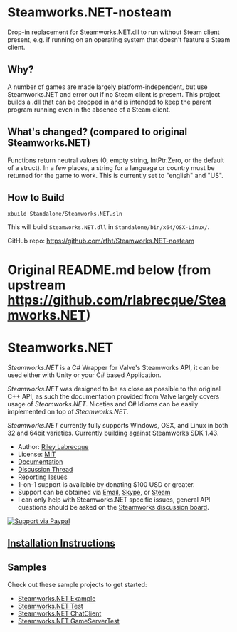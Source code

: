 Steamworks.NET-nosteam
=======

Drop-in replacement for Steamworks.NET.dll to run without Steam client present,
e.g. if running on an operating system that doesn't feature a Steam client.

Why?
----

A number of games are made largely platform-independent, but use Steamworks.NET
and error out if no Steam client is present. This project builds a .dll that
can be dropped in and is intended to keep the parent program running even in
the absence of a Steam client.

What's changed? (compared to original Steamworks.NET)
----

Functions return neutral values (0, empty string, IntPtr.Zero, or the default
of a struct). In a few places, a string for a language or country must be
returned for the game to work. This is currently set to "english" and "US".

How to Build
-----

```
xbuild Standalone/Steamworks.NET.sln
```

This will build `Steamworks.NET.dll` in `Standalone/bin/x64/OSX-Linux/`.

GitHub repo: https://github.com/rfht/Steamworks.NET-nosteam

# Original README.md below (from upstream https://github.com/rlabrecque/Steamworks.NET)

Steamworks.NET
=======

_Steamworks.NET_ is a C# Wrapper for Valve's Steamworks API, it can be used either with Unity or your C# based Application.

_Steamworks.NET_ was designed to be as close as possible to the original C++ API, as such the documentation provided from Valve largely covers usage of _Steamworks.NET_.
Niceties and C# Idioms can be easily implemented on top of _Steamworks.NET_.

_Steamworks.NET_ currently fully supports Windows, OSX, and Linux in both 32 and 64bit varieties. Currently building against Steamworks SDK 1.43.

* Author: [Riley Labrecque](https://github.com/rlabrecque)
* License: [MIT](http://www.opensource.org/licenses/mit-license.php)
* [Documentation](https://steamworks.github.io/)
* [Discussion Thread](http://steamcommunity.com/groups/steamworks/discussions/0/666827974770212954/)
* [Reporting Issues](https://github.com/rlabrecque/Steamworks.NET/issues)
* 1-on-1 support is available by donating $100 USD or greater.
 * Support can be obtained via [Email](mailto:support@rileylabrecque.com), [Skype](http://rileylabrecque.com/skype), or [Steam](http://steamcommunity.com/id/rlabrecque)
 * I can only help with Steamworks.NET specific issues, general API questions should be asked on the [Steamworks discussion board](http://steamcommunity.com/groups/steamworks/discussions).

[![Support via Paypal](https://www.paypalobjects.com/en_US/i/btn/btn_donateCC_LG.gif)](https://www.paypal.com/cgi-bin/webscr?cmd=_s-xclick&hosted_button_id=YFZZER8VNXKRC)


[Installation Instructions](http://steamworks.github.io/installation/)
-----

Samples
-----
Check out these sample projects to get started:
* [Steamworks.NET Example](https://github.com/rlabrecque/Steamworks.NET-Example)
* [Steamworks.NET Test](https://github.com/rlabrecque/Steamworks.NET-Test)
* [Steamworks.NET ChatClient](https://github.com/rlabrecque/Steamworks.NET-ChatClient)
* [Steamworks.NET GameServerTest](https://github.com/rlabrecque/Steamworks.NET-GameServerTest)
